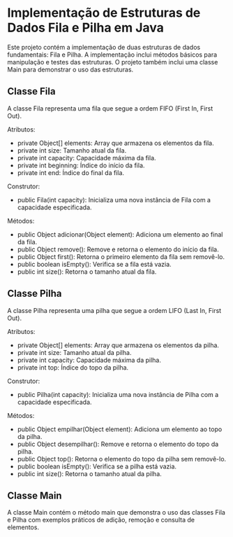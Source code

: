# Implementação de Estruturas de Dados Fila e Pilha em Java

Este projeto contém a implementação de duas estruturas de dados fundamentais: Fila e Pilha. A implementação inclui métodos básicos para manipulação e testes das estruturas. O projeto também inclui uma classe Main para demonstrar o uso das estruturas.

## Classe Fila
A classe Fila representa uma fila que segue a ordem FIFO (First In, First Out).

Atributos:
- private Object[] elements: Array que armazena os elementos da fila.
- private int size: Tamanho atual da fila.
- private int capacity: Capacidade máxima da fila.
- private int beginning: Índice do início da fila.
- private int end: Índice do final da fila.
  
Construtor:
- public Fila(int capacity): Inicializa uma nova instância de Fila com a capacidade especificada.

Métodos:
- public Object adicionar(Object element): Adiciona um elemento ao final da fila.
- public Object remove(): Remove e retorna o elemento do início da fila.
- public Object first(): Retorna o primeiro elemento da fila sem removê-lo.
- public boolean isEmpty(): Verifica se a fila está vazia.
- public int size(): Retorna o tamanho atual da fila.

## Classe Pilha
A classe Pilha representa uma pilha que segue a ordem LIFO (Last In, First Out).

Atributos:
- private Object[] elements: Array que armazena os elementos da pilha.
- private int size: Tamanho atual da pilha.
- private int capacity: Capacidade máxima da pilha.
- private int top: Índice do topo da pilha.

Construtor:
- public Pilha(int capacity): Inicializa uma nova instância de Pilha com a capacidade especificada.

Métodos:
- public Object empilhar(Object element): Adiciona um elemento ao topo da pilha.
- public Object desempilhar(): Remove e retorna o elemento do topo da pilha.
- public Object top(): Retorna o elemento do topo da pilha sem removê-lo.
- public boolean isEmpty(): Verifica se a pilha está vazia.
- public int size(): Retorna o tamanho atual da pilha.

## Classe Main
A classe Main contém o método main que demonstra o uso das classes Fila e Pilha com exemplos práticos de adição, remoção e consulta de elementos.
